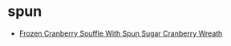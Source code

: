 # spun

 * [Frozen Cranberry Souffle With Spun Sugar Cranberry Wreath](../index/f/frozen-cranberry-souffle-with-spun-sugar-cranberry-wreath-10938.json)

